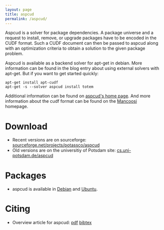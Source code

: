 ```yaml
---
layout: page
title: aspcud
permalink: /aspcud/
---
```


Aspcud is a solver for package dependencies.
A package universe and a request to install, remove, or upgrade packages have to be encoded in the CUDF format.
Such a CUDF document can then be passed to aspcud along with an optimization criteria to obtain a solution to the given package problem.

Aspcud is available as a backend solver for apt-get in debian.
More information can be found in the blog entry about using external solvers with apt-get.
But if you want to get started quickly:

    apt-get install apt-cudf
    apt-get -s --solver aspcud install totem

Additional information can be found on [aspcud's home page](https://cs.uni-potsdam.de/aspcud/).
And more information about the cudf format can be found on the [Mancoosi](http://www.mancoosi.org/) homepage.

# Download

- Recent versions are on sourceforge: [sourceforge.net/projects/potassco/aspcud](https://sourceforge.net/projects/potassco/files/aspcud/)
- Old versions are on the universitiy of Potsdam site: [cs.uni-potsdam.de/aspcud](https://cs.uni-potsdam.de/aspcud/)

# Packages

- aspcud is available in [Debian](https://www.debian.org/) and [Ubuntu](http://www.ubuntu.com/).

# Citing

- Overview article for aspcud:
[pdf](https://cs.uni-potsdam.de/wv/pdf/gekasc11c.pdf)
[bibtex](https://cs.uni-potsdam.de/wv/bibtex/gekasc11c.bib)
